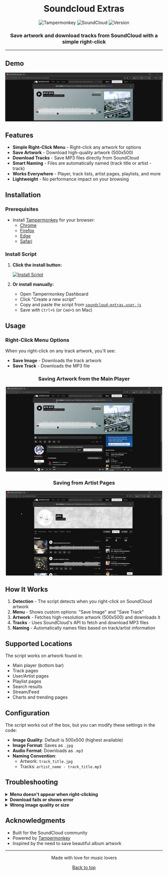 <h1 align="center">Soundcloud Extras</h1>

<div align="center">
  <img src="https://img.shields.io/badge/Tampermonkey-Script-blue?style=for-the-badge&logo=tampermonkey" alt="Tampermonkey">
  <img src="https://img.shields.io/badge/SoundCloud-Extras-orange?style=for-the-badge&logo=soundcloud" alt="SoundCloud">
  <img src="https://img.shields.io/badge/Version-1.0-green?style=for-the-badge" alt="Version">
</div>

<div align="center">
  <h3>Save artwork and download tracks from SoundCloud with a simple right-click</h3>
</div>

---

## Demo

<div align="center">
  <img src="demo.gif" alt="Demo GIF" width="600">
</div>

## Features

- **Simple Right-Click Menu** - Right-click any artwork for options
- **Save Artwork** - Download high-quality artwork (500x500)
- **Download Tracks** - Save MP3 files directly from SoundCloud
- **Smart Naming** - Files are automatically named (track title or artist - track)
- **Works Everywhere** - Player, track lists, artist pages, playlists, and more
- **Lightweight** - No performance impact on your browsing

## Installation

### Prerequisites
- Install [Tampermonkey](https://www.tampermonkey.net/) for your browser:
  - [Chrome](https://chrome.google.com/webstore/detail/tampermonkey/dhdgffkkebhmkfjojejmpbldmpobfkfo)
  - [Firefox](https://addons.mozilla.org/en-US/firefox/addon/tampermonkey/)
  - [Edge](https://microsoftedge.microsoft.com/addons/detail/tampermonkey/iikmkjmpaadaobahmlepeloendndfphd)
  - [Safari](https://apps.apple.com/us/app/tampermonkey/id1482490089)

### Install Script

1. **Click the install button:**
   
   [![Install Script](https://img.shields.io/badge/Install-Script-success?style=for-the-badge)](https://github.com/esqa/soundcloud-extras/raw/refs/heads/main/soundcloud-extras.user.js)

2. **Or install manually:**
   - Open Tampermonkey Dashboard
   - Click "Create a new script"
   - Copy and paste the script from [`soundcloud-extras.user.js`](soundcloud-extras.user.js)
   - Save with `Ctrl+S` (or `Cmd+S` on Mac)

## Usage

### Right-Click Menu Options

When you right-click on any track artwork, you'll see:
- **Save Image** - Downloads the track artwork
- **Save Track** - Downloads the MP3 file

<h3 align="center">Saving Artwork from the Main Player</h3>

<div align="center">
  <img src="player-example.gif" alt="Player Example" width="500">
</div>

<h3 align="center">Saving from Artist Pages</h3>

<div align="center">
  <img src="artist-example.gif" alt="Artist Page Example" width="500">
</div>

## How It Works

1. **Detection** - The script detects when you right-click on SoundCloud artwork
2. **Menu** - Shows custom options: "Save Image" and "Save Track"
3. **Artwork** - Fetches high-resolution artwork (500x500) and downloads it
4. **Tracks** - Uses SoundCloud's API to fetch and download MP3 files
5. **Naming** - Automatically names files based on track/artist information

## Supported Locations

The script works on artwork found in:

- Main player (bottom bar)
- Track pages
- User/Artist pages
- Playlist pages
- Search results
- Stream/Feed
- Charts and trending pages

## Configuration

The script works out of the box, but you can modify these settings in the code:

- **Image Quality**: Default is 500x500 (highest available)
- **Image Format**: Saves as `.jpg`
- **Audio Format**: Downloads as `.mp3`
- **Naming Convention**: 
  - Artwork: `track_title.jpg`
  - Tracks: `artist_name - track_title.mp3`

## Troubleshooting

<details>
<summary><b>Menu doesn't appear when right-clicking</b></summary>

- Make sure Tampermonkey is enabled
- Check that the script is active (should have a green dot in Tampermonkey)
- Refresh the SoundCloud page
- Make sure you're clicking directly on the artwork image
</details>

<details>
<summary><b>Download fails or shows error</b></summary>

- Check your browser's download settings
- Make sure you have permission to save files
- Try disabling other extensions that might interfere
- Check browser console for specific error messages
</details>

<details>
<summary><b>Wrong image quality or size</b></summary>

- The script automatically fetches the 500x500 version
- If the track only has lower quality artwork, that's what will be saved
- Original upload quality varies by artist/track
</details>

## Acknowledgments

- Built for the SoundCloud community
- Powered by [Tampermonkey](https://www.tampermonkey.net/)
- Inspired by the need to save beautiful album artwork

---

<div align="center">
  <p>Made with love for music lovers</p>
  <p>
    <a href="#soundcloud-extras">Back to top</a>
  </p>
</div>